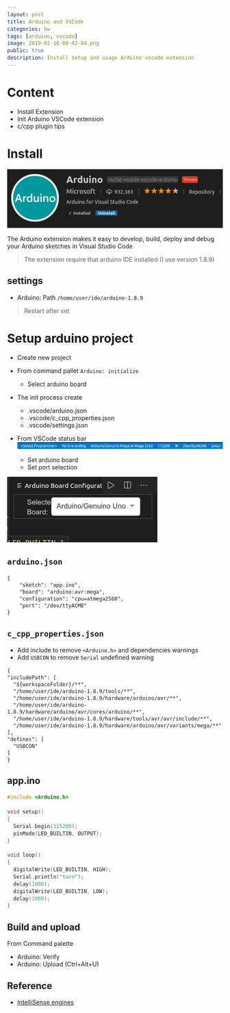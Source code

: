 ```yaml
---
layout: post
title: Arduino and VSCode
categories: hw
tags: [arduino, vscode]
image: 2019-01-18-08-42-04.png
public: true
description: Install setup and usage Arduino vscode extension
---
```

# Content
- Install Extension
- Init Arduino VSCode extension
- c/cpp plugin tips
 
# Install
![](/images/2019-05-29-22-52-50.png)

The Arduino extension makes it easy to develop, build, deploy and debug your Arduino sketches in Visual Studio Code  
> The extension require that arduino IDE installed (I use version 1.8.9) 

## settings
- Arduino: Path `/home/user/ide/arduino-1.8.9`
> Restart after set

# Setup arduino project
- Create new project 
- From command pallet `Arduino: initialize`
  - Select arduino board
- The init process create  
  - .vscode/arduino.json  
  - .vscode/c_cpp_properties.json  
  - .vscode/settings.json

- From VSCode status bar
![](/images/2019-05-29-23-27-46.png)
  - Set arduino board 
  - Set port selection 

![](/images/2020-01-17-08-06-48.png)
  


## `arduino.json`
```
{
    "sketch": "app.ino",
    "board": "arduino:avr:mega",
    "configuration": "cpu=atmega2560",
    "port": "/dev/ttyACM0"
}
```

## `c_cpp_properties.json` 
- Add include to remove `<Arduino.h>` and dependencies warnings
- Add `USBCON` to remove `Serial` undefined warning
```
{
"includePath": [
  "${workspaceFolder}/**",
  "/home/user/ide/arduino-1.8.9/tools/**",
  "/home/user/ide/arduino-1.8.9/hardware/arduino/avr/**",
  "/home/user/ide/arduino-1.8.9/hardware/arduino/avr/cores/arduino/**",
  "/home/user/ide/arduino-1.8.9/hardware/tools/avr/avr/include/**",
  "/home/user/ide/arduino-1.8.9/hardware/arduino/avr/variants/mega/**"
],
"defines": [
  "USBCON"
]
}
```

## app.ino
```c
#include <Arduino.h>

void setup()
{
  Serial.begin(115200);
  pinMode(LED_BUILTIN, OUTPUT);
}

void loop()
{
  digitalWrite(LED_BUILTIN, HIGH);
  Serial.println("turn");
  delay(1000);
  digitalWrite(LED_BUILTIN, LOW);
  delay(1000);
}
```

## Build and upload
From Command palette
- Arduino: Verify 
- Arduino: Upload (Ctrl+Alt+U)

## Reference
- [IntelliSense engines](https://github.com/Microsoft/vscode-cpptools/blob/master/Documentation/LanguageServer/IntelliSense%20engine.md)




